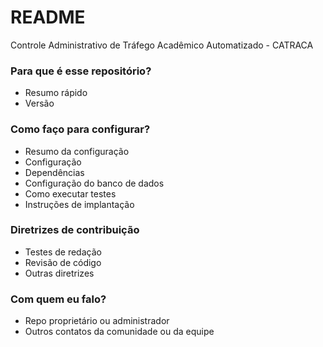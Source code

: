 # README #

Controle Administrativo de Tráfego Acadêmico Automatizado - CATRACA

### Para que é esse repositório? ###

* Resumo rápido
* Versão

### Como faço para configurar? ###

* Resumo da configuração
* Configuração
* Dependências
* Configuração do banco de dados
* Como executar testes
* Instruções de implantação

### Diretrizes de contribuição ###

* Testes de redação
* Revisão de código
* Outras diretrizes

### Com quem eu falo? ###

* Repo proprietário ou administrador
* Outros contatos da comunidade ou da equipe